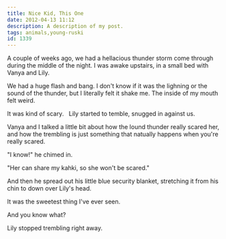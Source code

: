 ```yaml
---
title: Nice Kid, This One
date: 2012-04-13 11:12
description: A description of my post.
tags: animals,young-ruski
id: 1339
---
```

A couple of weeks ago, we had a hellacious thunder storm come through during the middle of the night.  I was awake upstairs, in a small bed with Vanya and Lily.

We had a huge flash and bang.  I don't know if it was the lighning or the sound of the thunder, but I literally felt it shake me.  The inside of my mouth felt weird.

It was kind of scary.
<span class="spanEndPreview">&nbsp;</span>
Lily started to temble, snugged in against us.

Vanya and I talked a little bit about how the lound thunder really scared her, and how the trembling is just something that natually happens when you're really scared.

"I know!" he chimed in.

"Her can share my kahki, so she won't be scared."

And then he spread out his little blue security blanket, stretching it from his chin to down over Lily's head.

It was the sweetest thing I've ever seen.

And you know what?  

Lily stopped trembling right away.